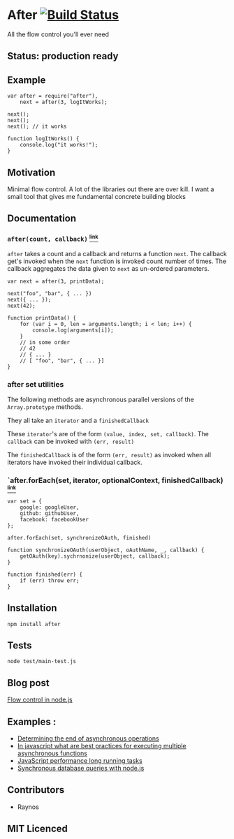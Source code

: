 # After [![Build Status][1]][2]

All the flow control you'll ever need

## Status: production ready

## Example

    var after = require("after"),
    	next = after(3, logItWorks);

    next();
    next();
    next(); // it works

    function logItWorks() {
    	console.log("it works!");
    }

## Motivation 

Minimal flow control. A lot of the libraries out there are over kill. I want a small tool that gives me fundamental concrete building blocks

## Documentation

### `after(count, callback)` <a name="after" href="#after"><small><sup>link</sup></small></a>

`after` takes a count and a callback and returns a function `next`. The callback get's invoked when the `next` function is invoked count number of times. The callback aggregates the data given to `next` as un-ordered parameters.

	var next = after(3, printData);

	next("foo", "bar", { ... })
	next({ ... });
	next(42);

	function printData() {
		for (var i = 0, len = arguments.length; i < len; i++) {
			console.log(arguments[i]);	
		}
		// in some order
		// 42
		// { ... }
		// [ "foo", "bar", { ... }]
	}

### after set utilities

The following methods are asynchronous parallel versions of the `Array.prototype` methods.

They all take an `iterator` and a `finishedCallback`

These `iterator`'s are of the form `(value, index, set, callback)`. The `callback` can be invoked with `(err, result)`

The `finishedCallback` is of the form `(err, result)` as invoked when all iterators have invoked their individual callback.

### `after.forEach(set, iterator, optionalContext, finishedCallback) <a name="after.forEach" href="#after.forEach"><small><sup>link</sup></small></a>

	var set = {
		google: googleUser,
		github: githubUser,
		facebook: facebookUser
	};

	after.forEach(set, synchronizeOAuth, finished)

	function synchronizeOAuth(userObject, oAuthName, _, callback) {
		getOAuth(key).sychrnonize(userObject, callback);
	}

	function finished(err) {
		if (err) throw err;
	}

## Installation

`npm install after`

## Tests

`node test/main-test.js`

## Blog post

[Flow control in node.js][3]

## Examples :

 - [Determining the end of asynchronous operations][4]
 - [In javascript what are best practices for executing multiple asynchronous functions][5]
 - [JavaScript performance long running tasks][6]
 - [Synchronous database queries with node.js][7]

## Contributors

 - Raynos

## MIT Licenced

  [1]: https://secure.travis-ci.org/Raynos/after.js.png
  [2]: http://travis-ci.org/Raynos/after.js
  [3]: http://raynos.org/blog/2/Flow-control-in-node.js
  [4]: http://stackoverflow.com/questions/6852059/determining-the-end-of-asynchronous-operations-javascript/6852307#6852307
  [5]: http://stackoverflow.com/questions/6869872/in-javascript-what-are-best-practices-for-executing-multiple-asynchronous-functi/6870031#6870031
  [6]: http://stackoverflow.com/questions/6864397/javascript-performance-long-running-tasks/6889419#6889419
  [7]: http://stackoverflow.com/questions/6597493/synchronous-database-queries-with-node-js/6620091#6620091